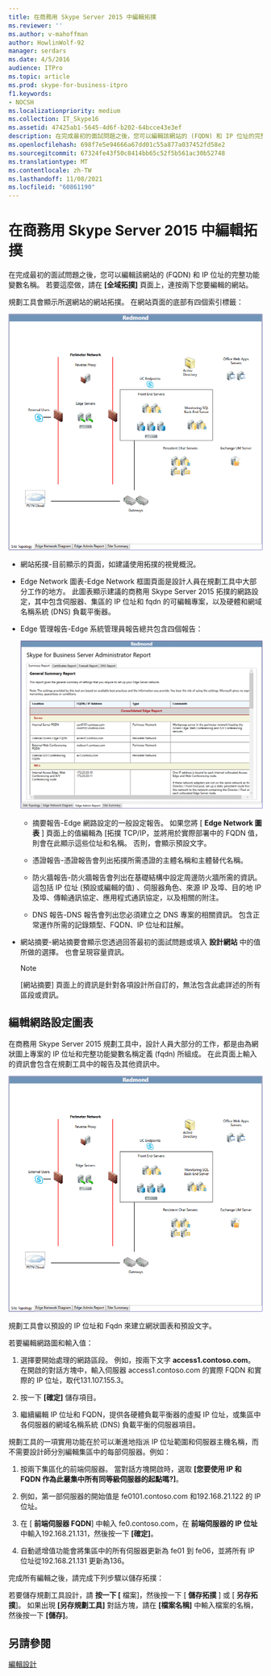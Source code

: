 ```yaml
---
title: 在商務用 Skype Server 2015 中編輯拓撲
ms.reviewer: ''
ms.author: v-mahoffman
author: HowlinWolf-92
manager: serdars
ms.date: 4/5/2016
audience: ITPro
ms.topic: article
ms.prod: skype-for-business-itpro
f1.keywords:
- NOCSH
ms.localizationpriority: medium
ms.collection: IT_Skype16
ms.assetid: 47425ab1-5645-4d6f-b202-64bcce43e3ef
description: 在完成最初的面試問題之後，您可以編輯該網站的 (FQDN) 和 IP 位址的完整功能變數名稱。 若要這麼做，請在 [全域拓撲] 頁面上，連按兩下您要編輯的網站。
ms.openlocfilehash: 698f7e5e94666a67dd01c55a877a037452fd58e2
ms.sourcegitcommit: 67324fe43f50c8414bb65c52f5b561ac30b52748
ms.translationtype: MT
ms.contentlocale: zh-TW
ms.lasthandoff: 11/08/2021
ms.locfileid: "60861190"
---
```

# <a name="edit-the-topology-in-skype-for-business-server-2015"></a>在商務用 Skype Server 2015 中編輯拓撲

在完成最初的面試問題之後，您可以編輯該網站的 (FQDN) 和 IP 位址的完整功能變數名稱。 若要這麼做，請在 **[全域拓撲]** 頁面上，連按兩下您要編輯的網站。

規劃工具會顯示所選網站的網站拓撲。 在網站頁面的底部有四個索引標籤：

![規劃工具網站拓撲。](../../media/Planning_Tool_Site_Topology.png)

- 網站拓撲-目前顯示的頁面，如建議使用拓撲的視覺概況。

- Edge Network 圖表-Edge Network 框圖頁面是設計人員在規劃工具中大部分工作的地方。 此圖表顯示建議的商務用 Skype Server 2015 拓撲的網路設定，其中包含伺服器、集區的 IP 位址和 fqdn 的可編輯專案，以及硬體和網域名稱系統 (DNS) 負載平衡器。

- Edge 管理報告-Edge 系統管理員報告總共包含四個報告：

     ![Edge 管理報告頁面。](../../media/Planning_Tool_Summary_Report.png)

  - 摘要報告-Edge 網路設定的一般設定報告。 如果您將 [ **Edge Network 圖表** ] 頁面上的值編輯為 [拓撲 TCP/IP，並將用於實際部署中的 FQDN 值，則會在此顯示這些位址和名稱。 否則，會顯示預設文字。

  - 憑證報告-憑證報告會列出拓撲所需憑證的主體名稱和主體替代名稱。

  - 防火牆報告-防火牆報告會列出在基礎結構中設定周邊防火牆所需的資訊。 這包括 IP 位址 (預設或編輯的值) 、伺服器角色、來源 IP 及埠、目的地 IP 及埠、傳輸通訊協定、應用程式通訊協定，以及相關的附注。

  - DNS 報告-DNS 報告會列出您必須建立之 DNS 專案的相關資訊。 包含正常運作所需的記錄類型、FQDN、IP 位址和註解。

- 網站摘要-網站摘要會顯示您透過回答最初的面試問題或填入 **設計網站** 中的值所做的選擇。 也會呈現容量資訊。

    > [!NOTE]
    > [網站摘要] 頁面上的資訊是針對各項設計所自訂的，無法包含此處詳述的所有區段或資訊。

## <a name="edit-the-network-configuration-diagram"></a>編輯網路設定圖表
<a name="Edit_Network_diagram"> </a>

在商務用 Skype Server 2015 規劃工具中，設計人員大部分的工作，都是由為網狀圖上專案的 IP 位址和完整功能變數名稱定義 (fqdn) 所組成。 在此頁面上輸入的資訊會包含在規劃工具中的報告及其他資訊中。

![規劃工具的網狀圖表。](../../media/Planning_Tool_Network_Diagram.png)

規劃工具會以預設的 IP 位址和 Fqdn 來建立網狀圖表和預設文字。

若要編輯網路圖和輸入值：

1. 選擇要開始處理的網路區段。 例如，按兩下文字 **access1.contoso.com**。 在開啟的對話方塊中，輸入伺服器 access1.contoso.com 的實際 FQDN 和實際的 IP 位址，取代131.107.155.3。

2. 按一下 **[確定]** 儲存項目。

3. 繼續編輯 IP 位址和 FQDN，提供各硬體負載平衡器的虛擬 IP 位址，或集區中各伺服器的網域名稱系統 (DNS) 負載平衡的伺服器項目。

規劃工具的一項實用功能在於可以漸進地指派 IP 位址範圍和伺服器主機名稱，而不需要設計師分別編輯集區中的每部伺服器。例如：

1. 按兩下集區化的前端伺服器。 當對話方塊開啟時，選取 **[您要使用 IP 和 FQDN 作為此叢集中所有同等級伺服器的起點嗎?]**。

2. 例如，第一部伺服器的開始值是 fe0101.contoso.com 和192.168.21.122 的 IP 位址。

3. 在 [ **前端伺服器 FQDN**] 中輸入 fe0.contoso.com，在 **前端伺服器的 IP 位址** 中輸入192.168.21.131，然後按一下 **[確定]**。

4. 自動遞增值功能會將集區中的所有伺服器更新為 fe01 到 fe06，並將所有 IP 位址從192.168.21.131 更新為136。

完成所有編輯之後，請完成下列步驟以儲存拓撲：

若要儲存規劃工具設計，請 **按一下 [** 檔案]，然後按一下 [ **儲存拓撲** ] 或 [ **另存拓撲**]。 如果出現 **[另存規劃工具]** 對話方塊，請在 **[檔案名稱]** 中輸入檔案的名稱，然後按一下 **[儲存]**。

## <a name="see-also"></a>另請參閱
<a name="Edit_Network_diagram"> </a>

[編輯設計](/previous-versions/office/lync-server-2013/lync-server-2013-editing-the-design)